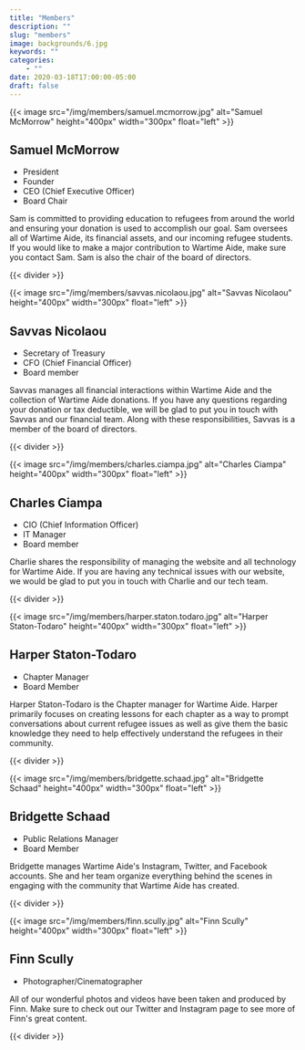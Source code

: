 ```yaml
---
title: "Members"
description: ""
slug: "members"
image: backgrounds/6.jpg
keywords: ""
categories: 
    - ""
date: 2020-03-18T17:00:00-05:00
draft: false
---
```


{{< image src="/img/members/samuel.mcmorrow.jpg" alt="Samuel McMorrow" height="400px" width="300px" float="left" >}}
## Samuel McMorrow
- President
- Founder
- CEO (Chief Executive Officer)
- Board Chair

Sam is committed to providing education to refugees from around the world and ensuring your donation is used to accomplish our goal. Sam oversees all of Wartime Aide, its financial assets, and our incoming refugee students. If you would like to make a major contribution to Wartime Aide, make sure you contact Sam. Sam is also the chair of the board of directors.

{{< divider >}}

{{< image src="/img/members/savvas.nicolaou.jpg" alt="Savvas Nicolaou" height="400px" width="300px" float="left" >}}
## Savvas Nicolaou
- Secretary of Treasury
- CFO (Chief Financial Officer)
- Board member

Savvas manages all financial interactions within Wartime Aide and the collection of Wartime Aide donations. If you have any questions regarding your donation or tax deductible, we will be glad to put you in touch with Savvas and our financial team. Along with these responsibilities, Savvas is a member of the board of directors. 

{{< divider >}}

{{< image src="/img/members/charles.ciampa.jpg" alt="Charles Ciampa" height="400px" width="300px" float="left" >}}
## Charles Ciampa
- CIO (Chief Information Officer)
- IT Manager
- Board member

Charlie shares the responsibility of managing the website and all technology for Wartime Aide. If you are having any technical issues with our website, we would be glad to put you in touch with Charlie and our tech team.

{{< divider >}}

{{< image src="/img/members/harper.staton.todaro.jpg" alt="Harper Staton-Todaro" height="400px" width="300px" float="left" >}}
## Harper Staton-Todaro
- Chapter Manager
- Board Member

Harper Staton-Todaro is the Chapter manager for Wartime Aide. Harper primarily focuses on creating lessons for each chapter as a way to prompt conversations about current refugee issues as well as give them the basic knowledge they need to help effectively understand the refugees in their community.

{{< divider >}}

{{< image src="/img/members/bridgette.schaad.jpg" alt="Bridgette Schaad" height="400px" width="300px" float="left" >}}
## Bridgette Schaad
- Public Relations Manager
- Board Member

Bridgette manages Wartime Aide's Instagram, Twitter, and Facebook accounts. She and her team organize everything behind the scenes in engaging with the community that Wartime Aide has created.

{{< divider >}}

{{< image src="/img/members/finn.scully.jpg" alt="Finn Scully" height="400px" width="300px" float="left" >}}
## Finn Scully
- Photographer/Cinematographer

All of our wonderful photos and videos have been taken and produced by Finn. Make sure to check out our Twitter and Instagram page to see more of Finn's great content. 

{{< divider >}}